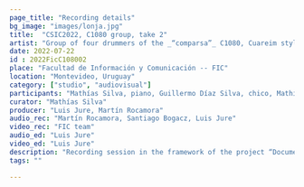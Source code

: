 ```yaml
---
page_title: "Recording details"
bg_image: "images/lonja.jpg"
title:  "CSIC2022, C1080 group, take 2"  
artist: "Group of four drummers of the _“comparsa”_ C1080, Cuareim style."  
date: 2022-07-22
id : 2022FicC108002
place: "Facultad de Información y Comunicación -- FIC"  
location: "Montevideo, Uruguay"  
category: ["studio", "audiovisual"]
participants: "Mathías Silva, piano, Guillermo Díaz Silva, chico, Mathías Correa, repique, Natalia Riefel, piano"  
curator: "Mathías Silva"  
producer: "Luis Jure, Martín Rocamora"  
audio_rec: "Martín Rocamora, Santiago Bogacz, Luis Jure"  
video_rec: "FIC team"  
audio_ed: "Luis Jure"  
video_ed: "Luis Jure"  
description: "Recording session in the framework of the project “Documentation and analysis of Uruguayan candombe drumming” funded by CSIC, the research agency of the University. The session was conducted in collaboration with FIC."  
tags: ""  

---
```

